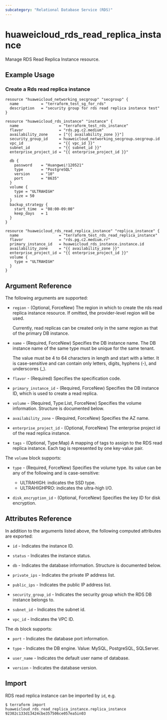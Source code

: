 ```yaml
---
subcategory: "Relational Database Service (RDS)"
---
```


# huaweicloud\_rds\_read\_replica\_instance

Manage RDS Read Replica Instance resource.

## Example Usage

### Create a Rds read replica instance
```hcl
resource "huaweicloud_networking_secgroup" "secgroup" {
  name          = "terraform_test_sg_for_rds"
  description   = "security group for rds read replica instance test"
}

resource "huaweicloud_rds_instance" "instance" {
  name                  = "terraform_test_rds_instance"
  flavor                = "rds.pg.c2.medium"
  availability_zone     = ["{{ availability_zone }}"]
  security_group_id     = huaweicloud_networking_secgroup.secgroup.id
  vpc_id                = "{{ vpc_id }}"
  subnet_id             = "{{ subnet_id }}"
  enterprise_project_id = "{{ enterprise_project_id }}"

  db {
    password    = "Huangwei!120521"
    type        = "PostgreSQL"
    version     = "10"
    port        = "8635"
  }
  volume {
    type = "ULTRAHIGH"
    size = 50
  }
  backup_strategy {
    start_time  = "08:00-09:00"
    keep_days   = 1
  }
}

resource "huaweicloud_rds_read_replica_instance" "replica_instance" {
  name                  = "terraform_test_rds_read_replica_instance"
  flavor                = "rds.pg.c2.medium.rr"
  primary_instance_id   = huaweicloud_rds_instance.instance.id
  availability_zone     = "{{ availability_zone }}"
  enterprise_project_id = "{{ enterprise_project_id }}"
  volume {
    type = "ULTRAHIGH"
  }
}
```

## Argument Reference

The following arguments are supported:

* `region` - (Optional, ForceNew) The region in which to create the rds read replica instance resource. If omitted, the provider-level region will be used.

  Currently, read replicas can be created only in the same region as that of the primary DB instance.

* `name` - (Required, ForceNew) Specifies the DB instance name. The DB instance name of the same type must be unique for the same tenant. 
  
  The value must be 4 to 64 characters in length and start with a letter. It is case-sensitive and can contain only letters, digits, hyphens (-), and underscores (_).

* `flavor` - (Required) Specifies the specification code.

* `primary_instance_id` - (Required, ForceNew) Specifies the DB instance ID, which is used to create a read replica.

* `volume` - (Required, Type:List, ForceNew) Specifies the volume information. Structure is documented below.

* `availability_zone` - (Required, ForceNew) Specifies the AZ name.

* `enterprise_project_id` - (Optional, ForceNew) The enterprise project id of the read replica instance.

* `tags` - (Optional, Type:Map) A mapping of tags to assign to the RDS read replica instance. Each tag is represented by one key-value pair.

The `volume` block supports:

* `type` - (Required, ForceNew) Specifies the volume type. Its value can be any of the following and is case-sensitive: 
    - ULTRAHIGH: indicates the SSD type.
    - ULTRAHIGHPRO: indicates the ultra-high I/O.

* `disk_encryption_id` -  (Optional, ForceNew) Specifies the key ID for disk encryption.

## Attributes Reference

In addition to the arguments listed above, the following computed attributes are exported:

* `id` - Indicates the instance ID.

* `status` - Indicates the instance status.

* `db` - Indicates the database information. Structure is documented below. 

* `private_ips` - Indicates the private IP address list. 

* `public_ips` - Indicates the public IP address list.

* `security_group_id` - Indicates the security group which the RDS DB instance belongs to.

* `subnet_id` - Indicates the subnet id. 

* `vpc_id` - Indicates the VPC ID. 

The `db` block supports:

* `port` - Indicates the database port information.

* `type` - Indicates the DB engine. Value: MySQL, PostgreSQL, SQLServer.

* `user_name` - Indicates the default user name of database.

* `version` - Indicates the database version.

## Import

RDS read replica instance can be imported by `id`, e.g.

```shell
$ terraform import huaweicloud_rds_read_replica_instance.replica_instance 92302c133d13424cbe357506ce057ea5in03
```